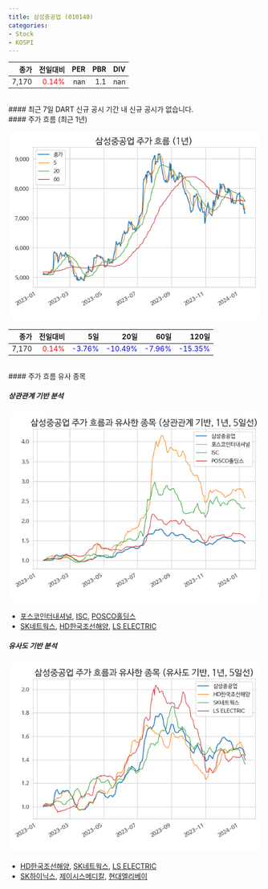 ```yaml
---
title: 삼성중공업 (010140)
categories:
- Stock
- KOSPI
---
```


|종가|전일대비|PER|PBR|DIV|
|---:|-------:|--:|--:|--:|
|7,170|<span style="color: red">0.14%</span>|nan|1.1|nan|

<!-- more -->

<br>
#### 최근 7일 DART 신규 공시
기간 내 신규 공시가 없습니다.

<br>
#### 주가 흐름 (최근 1년)

![010140](/assets/images/stock/010140.png)

|종가|전일대비|5일|20일|60일|120일|
|---:|-------:|--:|---:|---:|----:|
|7,170|<span style="color: red">0.14%</span>|<span style="color: blue">-3.76%</span>|<span style="color: blue">-10.49%</span>|<span style="color: blue">-7.96%</span>|<span style="color: blue">-15.35%</span>|

<br>
#### 주가 흐름 유사 종목

##### 상관관계 기반 분석

![010140](/assets/images/stock/010140_corr.png)
- [포스코인터내셔널](/047050/), [ISC](/095340/), [POSCO홀딩스](/005490/)
- [SK네트웍스](/001740/), [HD한국조선해양](/009540/), [LS ELECTRIC](/010120/)

##### 유사도 기반 분석

![010140](/assets/images/stock/010140_sim.png)
- [HD한국조선해양](/009540/), [SK네트웍스](/001740/), [LS ELECTRIC](/010120/)
- [SK하이닉스](/000660/), [제이시스메디칼](/287410/), [현대엘리베이](/017800/)